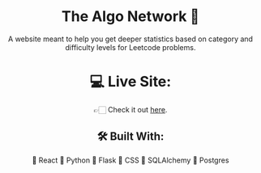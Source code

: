 <h1 align="center">
  The Algo Network 🚀
</h1>

<p align="center">
  A website meant to help you get deeper statistics based on category and difficulty levels for Leetcode problems.
</p>

<h1 align="center">
  💻 Live Site: 
</h1>

<div align="center">
 👉🏻 Check it out <a href="http://thealgonetwork.herokuapp.com/">here</a>.
</div>

<h2 align="center">
  🛠 Built With: 
</h2>

<p align="center">
  🔹 React
  🔹 Python
  🔹 Flask
  🔹 CSS
  🔹 SQLAlchemy
  🔹 Postgres
</p> 
